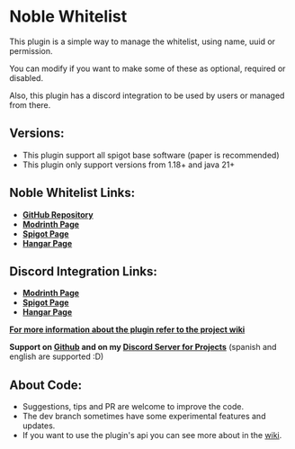 # Noble Whitelist
This plugin is a simple way to manage the whitelist, using name, uuid or permission.

You can modify if you want to make some of these as optional, required or disabled.

Also, this plugin has a discord integration to be used by users or managed from there.

## Versions:
- This plugin support all spigot base software (paper is recommended)
- This plugin only support versions from 1.18+ and java 21+

## Noble Whitelist Links:

- **[GitHub Repository](https://github.com/NobelD/NobleWhitelist)**
- **[Modrinth Page](https://modrinth.com/plugin/noble-whitelist)**
- **[Spigot Page](https://www.spigotmc.org/resources/noble-whitelist.113107/)**
- **[Hangar Page](https://hangar.papermc.io/NobelD/NobleWhitelist)**

## Discord Integration Links:
- **[Modrinth Page](https://modrinth.com/plugin/noble-whitelist-discord-integration)**
- **[Spigot Page](https://www.spigotmc.org/resources/noble-whitelist-discord-integration.113896/)**
- **[Hangar Page](https://hangar.papermc.io/NobelD/NobleWhitelistDiscord)**

**[For more information about the plugin refer to the project wiki](https://github.com/NobelD/NobleWhitelist/wiki)**

**Support on [Github](https://github.com/NobelD/NobleWhitelist/issues) and on my [Discord Server for Projects](https://discord.gg/CMbuPp7hpf)** (spanish and english are supported :D)

## About Code:
- Suggestions, tips and PR are welcome to improve the code.
- The dev branch sometimes have some experimental features and updates.
- If you want to use the plugin's api you can see more about in the [wiki](https://github.com/NobelD/NobleWhitelist/wiki/API).
